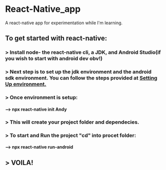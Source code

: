 # React-Native_app
A react-native app for experimentation while I'm learning.
##  To get started with react-native:
### > Install node- the react-native cli, a JDK, and Android Studio(if you wish to start with android dev obv!)
### > Next step is to set up the jdk environment and the android sdk environment. You can follow the steps provided at [Setting Up environment.](https://reactnative.dev/docs/environment-setup)
### > Once environment is setup:
#### --> **npx react-native init Andy**
### > This will create your project folder and dependecies.
### > To start and Run the project "cd" into procet folder:
#### --> **npx react-native run-android**
## > VOILA!